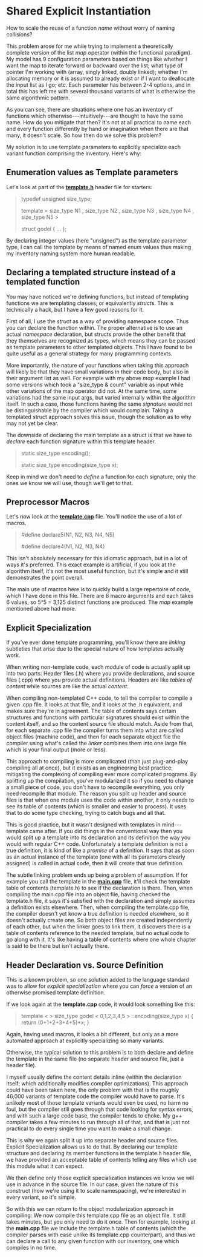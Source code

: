 Shared Explicit Instantiation
=============================

How to scale the reuse of a function *name* without worry of naming collisions?

This problem arose for me while trying to implement a theoretically complete version of the
list *map* operator (within the functional paradigm). My model has 9 configuration parameters based on things
like whether I want the map to iterate forward or backward over the list; what type of pointer I'm working with
(array, singly linked, doubly linked); whether I'm allocating memory or it is assumed to already exist or if
I want to deallocate the input list as I go; etc.  Each parameter has between 2-4 options, and in total this
has left me with several thousand variants of what is otherwise the same algorithmic pattern.

As you can see, there are situations where one has an inventory of functions which otherwise---intuitively---are
thought to have the same name. How do you mitigate that then? It's not at all practical to name each and every
function differently by hand or imagination when there are that many, it doesn't scale. So how then do we solve this problem?

My solution is to use template parameters to explicitly specialize each variant function comprising the inventory. Here's why:

Enumeration values as Template parameters
-----------------------------------------

Let's look at part of the [**template.h**](template.h) header file for starters:

> typedef unsigned size\_type;
>
> template &lt; size\_type N1 , size\_type N2 , size\_type N3 , size\_type N4 , size\_type N5 &gt;
>
> struct godel { ... };

By declaring integer values (here "unsigned") as the template parameter type, I can call the template by means
of named *enum* values thus making my inventory naming system more human readable.

Declaring a templated structure instead of a templated function
---------------------------------------------------------------

You may have noticed we're defining functions, but instead of templating functions we are templating classes,
or equivalently *struct*s.  This is technically a hack, but I have a few good reasons for it.

First of all, I use the *struct* as a way of providing namespace scope. Thus you can declare the function within.
The proper alternative is to use an actual *namespace* declaration, but structs provide the other benefit that they
themselves are recognized as types, which means they can be passed as template parameters to other templated objects.
This I have found to be quite useful as a general strategy for many programming contexts.

More importantly, the nature of your functions when taking this approach will likely be that they have small variations
in their code body, but also in their argument list as well. For example with my above *map* example I had some versions
which took a "size\_type & count" variable as input while other variations of the map operator did not. At the same time,
some variations had the same input args, but varied internally within the algorithm itself. In such a case, those functions
having the same *signature* would not be distinguishable by the compiler which would complain. Taking a templated struct
approach solves this issue, though the solution as to why may not yet be clear.

The downside of declaring the main template as a struct is that we have to *declare* each function signature within this
template header.

> static size\_type encoding();
>
> static size\_type encoding(size\_type x);

Keep in mind we don't need to *define* a function for each signature, only the ones we know we will use,
though we'll get to that.

Preprocessor Macros
--------------------

Let's now look at the [**template.cpp**](template.cpp) file. You'll notice the use of a lot of macros.

> \#define declare5(N1, N2, N3, N4, N5)
>
> \#define declare4(N1, N2, N3, N4)

This isn't absolutely necessary for this idiomatic approach, but in a lot of ways it's preferred.
This exact example is artificial, if you look at the algorithm itself, it's not the most useful function,
but it's simple and it still demonstrates the point overall.

The main use of macros here is to quickly build a large repertoire of code, which I have done in this file. There are 6
macro arguments and each takes 6 values, so 5^5 = 3,125 distinct functions are produced. The *map* example mentioned
above had more.

Explicit Specialization
-----------------------

If you've ever done template programming, you'll know there are *linking* subtleties that arise due to the special nature
of how templates actually work.

When writing non-template code, each module of code is actually split up into two parts: Header files (.h) where you
provide declarations, and source files (.cpp) where you provide actual definitions. Headers are like *tables of content*
while sources are like the actual *content*.

When compiling non-templated C++ code, to tell the compiler to compile a given .cpp file. It looks at that file, and
it looks at the .h equivalent, and makes sure they're in agreement. The table of contents says certain structures and
functions with particular signatures should exist within the content itself, and so the content source file should match.
Aside from that, for each separate .cpp file the compiler turns them into what are called object files (machine code),
and then for each separate object file the compiler using what's called the *linker* combines them into one large file
which is your final output (more or less).

This approach to compiling is more complicated (than just plug-and-play compiling all at once), but it exists as an
engineering best practice: mitigating the complexing of compiling ever more complicated programs. By splitting up the
compilation, you've modularized it so if you need to change a small piece of code, you don't have to recompile everything,
you only need recompile that module. The reason you split up header and source files is that when one module uses the
code within another, it only needs to see its table of contents (which is smaller and easier to process). It uses that
to do some type checking, trying to catch bugs and all that.

This is good practice, but it wasn't designed with templates in mind---template came after.  If you did things in the
conventional way then you would split up a template into its declaration and its definition the way you would with regular
C++ code. Unfortunately a template definition is not a true definition, it is kind of like a *promise* of a definition.
It says that as soon as an actual instance of the template (one with all its parameters clearly assigned) is called in
actual code, then it will create that true definition.

The subtle linking problem ends up being a problem of assumption. If for example you call the template in the
[**main.cpp**](main.cpp) file, it'll check the template table of contents (template.h) to see if the declaration is there.
Then, when compiling the main.cpp file into an object file, having checked the template.h file, it says it's satisfied
with the declaration and simply assumes a definition exists elsewhere. Then, when compiling the template.cpp file,
the compiler doesn't yet know a true definition is needed elsewhere, so it doesn't actually create one. So both
object files are created independently of each other, but when the linker goes to link them, it discovers there is
a table of contents reference to the needed template, but no actual code to go along with it. It's like having
a table of contents where one whole chapter is said to be there but isn't actually there.

Header Declaration vs. Source Definition
----------------------------------------

This is a known problem, so one solution added to the language standard was to allow for *explicit specialization* where
you can *force* a version of an otherwise promised template definition.

If we look again at the **template.cpp** code, it would look something like this:

> template &lt; &gt;
> size\_type godel &lt; 0,1,2,3,4,5 &gt; ::encoding(size\_type x)
> {
>	return (0+1+2+3+4+5)\*x;
> }

Again, having used macros, it looks a bit different, but only as a more automated approach at explicitly specializing
so many variants.

Otherwise, the typical solution to this problem is to both declare and define the template in the same file
(no separate header and source file, just a header file).

I myself usually define the content details inline (within the declaration itself; which additionally modifies compiler
optimizations). This approach could have been taken here, the only problem with that is the roughly 46,000 variants of template
code the compiler would have to parse. It's unlikely most of those template variants would even be used, no harm no foul,
but the compiler still goes through that code looking for syntax errors, and with such a large code base, the compiler
tends to choke. My g++ compiler takes a few minutes to run through all of that, and that is just not practical to do
every single time you want to make a small change.

This is why we again split it up into separate header and source files. Explicit Specialization allows us to do that.
By declaring our template structure and declaring its member functions in the template.h header file, we have provided
an acceptable table of contents telling any files which use this module what it can expect.

We then define only those explicit specialization instances we know we will use in advance in the source file.
In our case, given the nature of this construct (how we're using it to scale namespacing), we're interested in
every variant, so it's simple.

So with this we can return to the object modularization approach in compiling: We now compile this template.cpp file
as an object file. It still takes minutes, but you only need to do it once. Then for example, looking at the **main.cpp**
file we include the template.h table of contents (which the compiler parses with ease unlike its template.cpp counterpart),
and thus we can declare a call to any given function with our inventory, one which compiles in no time.

